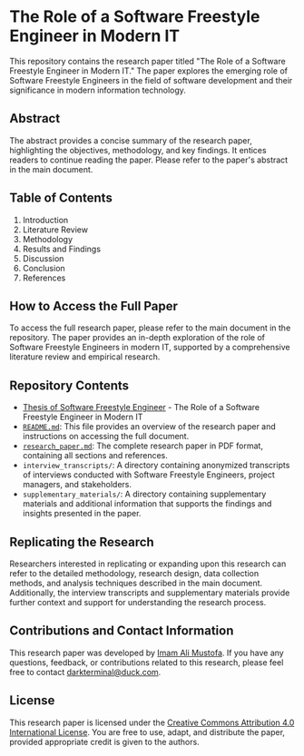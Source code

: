 # The Role of a Software Freestyle Engineer in Modern IT

This repository contains the research paper titled "The Role of a Software Freestyle Engineer in Modern IT." The paper explores the emerging role of Software Freestyle Engineers in the field of software development and their significance in modern information technology.

## Abstract

The abstract provides a concise summary of the research paper, highlighting the objectives, methodology, and key findings. It entices readers to continue reading the paper. Please refer to the paper's abstract in the main document.

## Table of Contents

1. Introduction
2. Literature Review
3. Methodology
4. Results and Findings
5. Discussion
6. Conclusion
7. References

## How to Access the Full Paper

To access the full research paper, please refer to the main document in the repository. The paper provides an in-depth exploration of the role of Software Freestyle Engineers in modern IT, supported by a comprehensive literature review and empirical research.

## Repository Contents

- [Thesis of Software Freestyle Engineer](https://github.com/darkterminal/software-freestyle-engineer/blob/main/Software%20Freestyle%20Engineer%20-%20Thesis.pdf) - The Role of a Software Freestyle Engineer in Modern IT
- [`README.md`](README.md): This file provides an overview of the research paper and instructions on accessing the full document.
- [`research_paper.md`](research_paper.md): The complete research paper in PDF format, containing all sections and references.
- `interview_transcripts/`: A directory containing anonymized transcripts of interviews conducted with Software Freestyle Engineers, project managers, and stakeholders.
- `supplementary_materials/`: A directory containing supplementary materials and additional information that supports the findings and insights presented in the paper.

## Replicating the Research

Researchers interested in replicating or expanding upon this research can refer to the detailed methodology, research design, data collection methods, and analysis techniques described in the main document. Additionally, the interview transcripts and supplementary materials provide further context and support for understanding the research process.

## Contributions and Contact Information

This research paper was developed by [Imam Ali Mustofa](https://github.com/darkterminal). If you have any questions, feedback, or contributions related to this research, please feel free to contact [darkterminal@duck.com](mailto:darkterminal@duck.com).

## License

This research paper is licensed under the [Creative Commons Attribution 4.0 International License](https://creativecommons.org/licenses/by/4.0/). You are free to use, adapt, and distribute the paper, provided appropriate credit is given to the authors.
